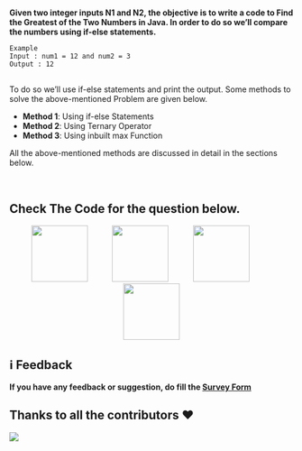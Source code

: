 <br>

**Given two integer inputs N1 and N2, the objective is to write a code to Find the Greatest of the Two Numbers in Java. In order to do so we’ll compare the numbers using if-else statements.**


```
Example
Input : num1 = 12 and num2 = 3
Output : 12
```
<h2></h2>
To do so we’ll use if-else statements and print the output. Some methods to solve the above-mentioned Problem are given below.

* **Method 1**: Using if-else Statements
* **Method 2**: Using Ternary Operator
* **Method 3**: Using inbuilt max Function

All the above-mentioned methods are discussed in detail in the sections below.
 
&nbsp; &nbsp; &nbsp;

## Check The Code for the question below.
<div align="center">
<a href="CODE/C.md" target="blank"><img src="https://upload.wikimedia.org/wikipedia/commons/1/18/C_Programming_Language.svg" width="100"/></a>
&nbsp;&nbsp;&nbsp;&nbsp;&nbsp;&nbsp;&nbsp;&nbsp;&nbsp;
<a href="CODE/C++.md" target="blank"><img src="https://upload.wikimedia.org/wikipedia/commons/1/18/ISO_C%2B%2B_Logo.svg" width="100"/></a>
&nbsp;&nbsp;&nbsp;&nbsp;&nbsp;&nbsp;&nbsp;&nbsp;&nbsp;
<a href="CODE/Python.md" target="blank"><img src="https://www.vectorlogo.zone/logos/python/python-vertical.svg" width="100"/></a>
&nbsp;&nbsp;&nbsp;&nbsp;&nbsp;&nbsp;&nbsp;&nbsp;&nbsp;
<a href="CODE/JAVA.md" target="blank"><img src="https://www.vectorlogo.zone/logos/java/java-vertical.svg" width="100"/></a>
</div>

## ℹ️ Feedback

**If you have any feedback or suggestion, do fill the [Survey Form](https://forms.gle/1TUfnLPksdR12PLv5)**

## Thanks to all the contributors ❤️
<a href = "https://github.com/yashshrivastavaa/TOP-100-Coding-Questions/graphs/contributors">
  <img src = "https://contrib.rocks/image?repo=yashshrivastavaa/TOP-100-Coding-Questions"/>
</a>
